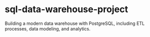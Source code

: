 # sql-data-warehouse-project
Building a modern data warehouse with PostgreSQL, including ETL processes, data modeling, and analytics.
